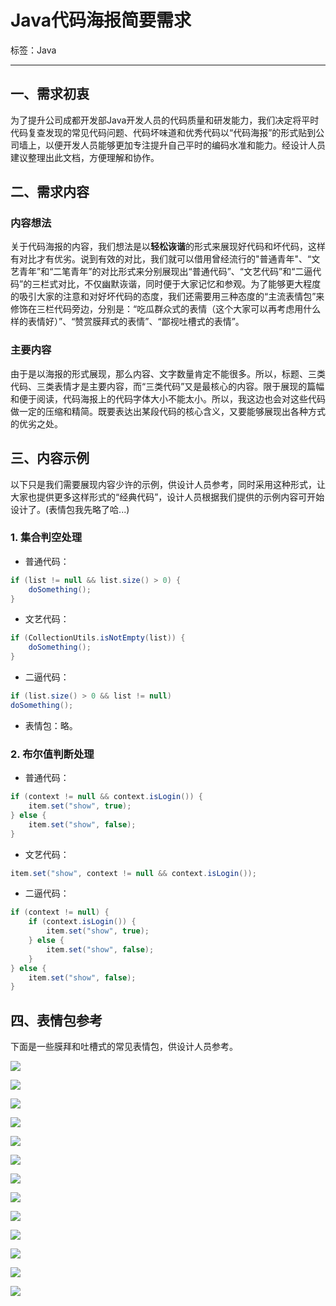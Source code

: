 # Java代码海报简要需求

标签：Java

---

## 一、需求初衷

为了提升公司成都开发部Java开发人员的代码质量和研发能力，我们决定将平时代码复查发现的常见代码问题、代码坏味道和优秀代码以“代码海报”的形式贴到公司墙上，以便开发人员能够更加专注提升自己平时的编码水准和能力。经设计人员建议整理出此文档，方便理解和协作。

## 二、需求内容

### 内容想法

关于代码海报的内容，我们想法是以**轻松诙谐**的形式来展现好代码和坏代码，这样有对比才有优劣。说到有效的对比，我们就可以借用曾经流行的"普通青年"、“文艺青年”和“二笔青年”的对比形式来分别展现出“普通代码”、“文艺代码”和“二逼代码”的三栏式对比，不仅幽默诙谐，同时便于大家记忆和参观。为了能够更大程度的吸引大家的注意和对好坏代码的态度，我们还需要用三种态度的“主流表情包”来修饰在三栏代码旁边，分别是：“吃瓜群众式的表情（这个大家可以再考虑用什么样的表情好）”、“赞赏膜拜式的表情”、“鄙视吐槽式的表情”。

### 主要内容

由于是以海报的形式展现，那么内容、文字数量肯定不能很多。所以，标题、三类代码、三类表情才是主要内容，而“三类代码”又是最核心的内容。限于展现的篇幅和便于阅读，代码海报上的代码字体大小不能太小。所以，我这边也会对这些代码做一定的压缩和精简。既要表达出某段代码的核心含义，又要能够展现出各种方式的优劣之处。

## 三、内容示例

以下只是我们需要展现内容少许的示例，供设计人员参考，同时采用这种形式，让大家也提供更多这样形式的“经典代码”，设计人员根据我们提供的示例内容可开始设计了。(表情包我先略了哈...)

### 1. 集合判空处理

- 普通代码：

```java
if (list != null && list.size() > 0) {
    doSomething();
}
```

- 文艺代码：

```java
if (CollectionUtils.isNotEmpty(list)) {
    doSomething();
}
```

- 二逼代码：

```java
if (list.size() > 0 && list != null)
doSomething();
```

- 表情包：略。

### 2. 布尔值判断处理

- 普通代码：

```java
if (context != null && context.isLogin()) {
    item.set("show", true);
} else {
    item.set("show", false);
}
```

- 文艺代码：

```java
item.set("show", context != null && context.isLogin());
```

- 二逼代码：

```java
if (context != null) {
    if (context.isLogin()) {
        item.set("show", true);
    } else {
        item.set("show", false);
    }
} else {
    item.set("show", false);
}
```

## 四、表情包参考

下面是一些膜拜和吐槽式的常见表情包，供设计人员参考。

![](https://ooo.0o0.ooo/2017/06/13/593ec67191984.png)

![](https://ooo.0o0.ooo/2017/06/13/593ec671b0fc9.jpg)

![](https://ooo.0o0.ooo/2017/06/13/593ec6c62639d.jpg)

![](https://ooo.0o0.ooo/2017/06/13/593ec6f1562cb.jpg)

![](https://ooo.0o0.ooo/2017/06/13/593ec72011706.jpeg)

![](https://ooo.0o0.ooo/2017/06/13/593ec745803ac.jpg)

![](https://ooo.0o0.ooo/2017/06/13/593ec78562cc9.jpg)

![](https://ooo.0o0.ooo/2017/06/13/593ec7a33b3db.jpg)

![](https://ooo.0o0.ooo/2017/06/13/593ec7bf29c71.jpg)

![](https://ooo.0o0.ooo/2017/06/13/593ec7fe98700.png)

![](https://ooo.0o0.ooo/2017/06/13/593ec80b793f7.png)

![](https://ooo.0o0.ooo/2017/06/13/593ec8184e684.png)

![](https://ooo.0o0.ooo/2017/06/13/593ec8242d9b9.png)